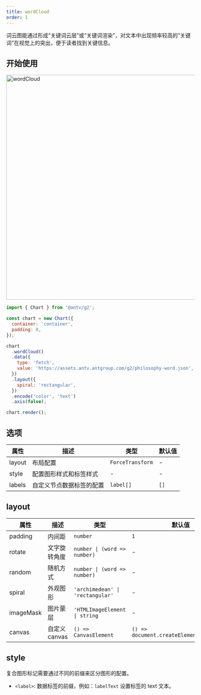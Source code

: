 ```yaml
---
title: wordCloud
order: 1
---
```


词云图能通过形成“关键词云层”或“关键词渲染”，对文本中出现频率较高的“关键词”在视觉上的突出，便于读者找到关键信息。

## 开始使用

<img alt="wordCloud" src="https://mdn.alipayobjects.com/huamei_qa8qxu/afts/img/A*2uvpTI0lHiYAAAAAAAAAAAAADmJ7AQ/original
" width="600" />

```js
import { Chart } from '@antv/g2';

const chart = new Chart({
  container: 'container',
  padding: 0,
});

chart
  .wordCloud()
  .data({
    type: 'fetch',
    value: 'https://assets.antv.antgroup.com/g2/philosophy-word.json',
  })
  .layout({
    spiral: 'rectangular',
  })
  .encode('color', 'text')
  .axis(false);

chart.render();
```

## 选项

| 属性   | 描述                     | 类型             | 默认值 |
| ------ | ------------------------ | ---------------- | ------ |
| layout | 布局配置                 | `ForceTransform` | -      |
| style  | 配置图形样式和标签样式   | -                | -      |
| labels | 自定义节点数据标签的配置 | `label[]`        | `[]`   |

## layout

| 属性      | 描述          | 类型                             | 默认值                                   |
| --------- | ------------- | -------------------------------- | ---------------------------------------- |
| padding   | 内间距        | `number`                         | `1`                                      |
| rotate    | 文字旋转角度  | `number \| (word => number)`     | -                                        |
| random    | 随机方式      | `number \| (word => number)`     | -                                        |
| spiral    | 外观图形      | `'archimedean' \| 'rectangular'` | -                                        |
| imageMask | 图片蒙层      | `'HTMLImageElement \| string`    | -                                        |
| canvas    | 自定义 canvas | `() => CanvasElement`            | `() => document.createElement('canvas')` |

## style

复合图形标记需要通过不同的前缀来区分图形的配置。

- `<label>`: 数据标签的前缀，例如：`labelText` 设置标签的 text 文本。
